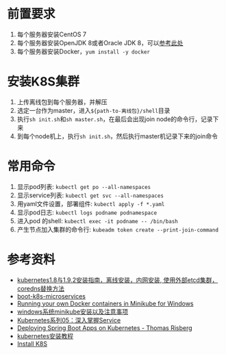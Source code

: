 # 前置要求

1. 每个服务器安装CentOS 7
2. 每个服务器安装OpenJDK 8或者Oracle JDK 8，可以[参考此处][1]
4. 每个服务器安装Docker，`yum install -y docker`

# 安装K8S集群

1. 上传离线包到每个服务器，并解压
2. 选定一台作为master，进入`${path-to-离线包}/shell`目录
3. 执行`sh init.sh`和`sh master.sh`，在最后会出现join node的命令行，记录下来
4. 到每个node机上，执行`sh init.sh`，然后执行master机记录下来的join命令

# 常用命令
1. 显示pod列表: `kubectl get po --all-namespaces`
2. 显示service列表: `kubectl get svc --all-namespaces`
3. 用yaml文件设置，部署组件: `kubectl apply -f *.yaml`
4. 显示pod日志: `kubectl logs podname podnamespace`
5. 进入pod 的shell: `kubectl exec -it podname -- /bin/bash`
6. 产生节点加入集群的命令行: `kubeadm token create --print-join-command` 

# 参考资料

* [kubernetes1.8与1.9.2安装指南，离线安装，内网安装, 使用外部etcd集群，coredns替换方法](https://segmentfault.com/a/1190000011707194)
* [boot-k8s-microservices](https://github.com/trisberg/boot-k8s-microservices/tree/s1p2017)
* [Running your own Docker containers in Minikube for Windows ](https://medium.com/@maumribeiro/running-your-own-docker-images-in-minikube-for-windows-ea7383d931f6)
* [windows系统minikube安装以及注意事项 ](https://blog.csdn.net/w1491413492/article/details/78827819)
* [Kubernetes系列05：深入掌握Service](https://blog.csdn.net/levy_cui/article/details/70336283)
* [Deploying Spring Boot Apps on Kubernetes - Thomas Risberg](https://www.youtube.com/watch?v=RelPurLZnII)
* [kubernetes安装教程](http://www.iqiyi.com/w_19ruztmqil.html)
* [Install K8S](http://lameleg.com/tech/install-k8s.html)

[1]: https://www.digitalocean.com/community/tutorials/how-to-install-java-on-centos-and-fedora
